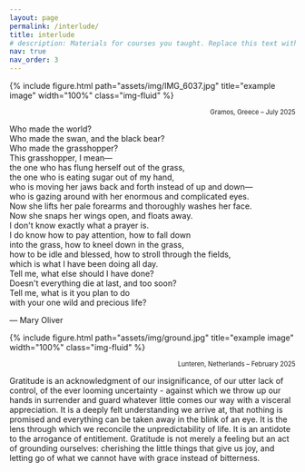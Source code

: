 ```yaml
---
layout: page
permalink: /interlude/
title: interlude
# description: Materials for courses you taught. Replace this text with your description.
nav: true
nav_order: 3
---
```




{% include figure.html path="assets/img/IMG_6037.jpg" title="example image" width="100%" class="img-fluid" %}
<p class="image-caption" style="text-align: right; margin-top: 5px; font-size: 0.8em;">Gramos, Greece – July 2025</p>

Who made the world?  
Who made the swan, and the black bear?  
Who made the grasshopper?  
This grasshopper, I mean—  
the one who has flung herself out of the grass,  
the one who is eating sugar out of my hand,  
who is moving her jaws back and forth instead of up and down—  
who is gazing around with her enormous and complicated eyes.  
Now she lifts her pale forearms and thoroughly washes her face.  
Now she snaps her wings open, and floats away.  
I don't know exactly what a prayer is.  
I do know how to pay attention, how to fall down  
into the grass, how to kneel down in the grass,  
how to be idle and blessed, how to stroll through the fields,  
which is what I have been doing all day.  
Tell me, what else should I have done?  
Doesn't everything die at last, and too soon?  
Tell me, what is it you plan to do  
with your one wild and precious life?  

— Mary Oliver

{% include figure.html path="assets/img/ground.jpg" title="example image" width="100%" class="img-fluid" %}
<p class="image-caption" style="text-align: right; margin-top: 5px; font-size: 0.8em;">Lunteren, Netherlands – February 2025</p>


Gratitude is an acknowledgment of our insignificance, of our utter lack of control, of the ever looming uncertainty - against which we throw up our hands in surrender and guard whatever little comes our way with a visceral appreciation. It is a deeply felt understanding we arrive at, that nothing is promised and everything can be taken away in the blink of an eye. It is the lens through which we reconcile the unpredictability of life. It is an antidote to the arrogance of entitlement. Gratitude is not merely a feeling but an act of grounding ourselves: cherishing the little things that give us joy, and letting go of what we cannot have with grace instead of bitterness.






